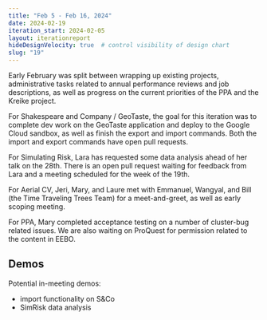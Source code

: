 ```yaml
---
title: "Feb 5 - Feb 16, 2024"
date: 2024-02-19
iteration_start: 2024-02-05
layout: iterationreport
hideDesignVelocity: true  # control visibility of design chart
slug: "19"
---
```


Early February was split between wrapping up existing projects, administrative tasks related to annual performance reviews and job descriptions, as well as progress on the current priorities of the PPA and the Kreike project.

For Shakespeare and Company / GeoTaste, the goal for this iteration was to complete dev work on the GeoTaste application and deploy to the Google Cloud sandbox, as well as finish the export and import commands. Both the import and export commands have open pull requests.

For Simulating Risk, Lara has requested some data analysis ahead of her talk on the 28th. There is an open pull request waiting for feedback from Lara and a meeting scheduled for the week of the 19th. 

For Aerial CV, Jeri, Mary, and Laure met with Emmanuel, Wangyal, and Bill (the Time Traveling Trees Team) for a meet-and-greet, as well as early scoping meeting. 

For PPA, Mary completed acceptance testing on a number of cluster-bug related issues. We are also waiting on ProQuest for permission related to the content in EEBO.

 

## Demos

Potential in-meeting demos:

- import functionality on S&Co
- SimRisk data analysis









